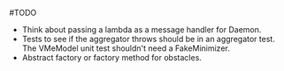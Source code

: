 #TODO
* Think about passing a lambda as a message handler for Daemon.
* Tests to see if the aggregator throws should be in an aggregator test. The VMeModel unit test shouldn't need a FakeMinimizer.
* Abstract factory or factory method for obstacles.